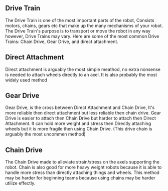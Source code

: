 ## Drive Train 

The Drive Train is one of the most important parts of the robot, Consists motors, chains, gears etc that make up the many mechanisms of your robot. The Drive Train's purpose is to transport or move the robot in any way however, Drive Trains may vary. Here are some of the most common Drive Trains: Chain Drive, Gear Drive, and direct attachment.

## Direct Attachment

Direct attachment is arguably the most simple meathod, no extra nonsense is needed to attach wheels directly to an axel. It is also probably the most widely used method

## Gear Drive

Gear Drive, is the cross between Direct Attachment and Chain Drive, It's more reliable then direct attachment but less reliable then chain drive. Gear Drive is easier to attach then Chain Drive but harder to attach then Direct Attachment. It can hold more weight and stress then Directly attaching wheels but it is more fragile then using Chain Drive. (This drive chain is arguably the most uncommen method)



## Chain Drive

The Chain Drive made to alleviate strain/stress on the axels supporting the robot. Chain is also good for more heavy weight robots because it is able to handle more stress than directly attaching things and wheels. This method may be harder for beginning teams because using chains may be harder utilize effectly.
